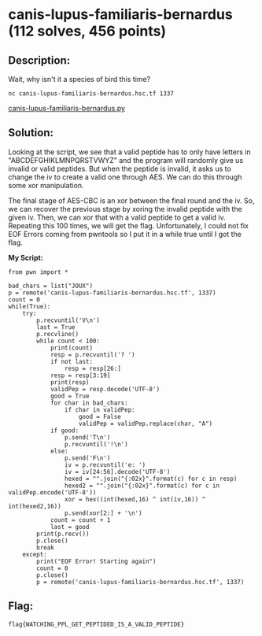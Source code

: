 # canis-lupus-familiaris-bernardus (112 solves, 456 points)

## Description:
Wait, why isn't it a species of bird this time?

```nc canis-lupus-familiaris-bernardus.hsc.tf 1337```

[canis-lupus-familiaris-bernardus.py](canis-lupus-familiaris-bernardus.py)

## Solution:
Looking at the script, we see that a valid peptide has to only have letters in "ABCDEFGHIKLMNPQRSTVWYZ" and the program will randomly give us invalid or valid peptides. But when the peptide is invalid, it asks us to change the iv to create a valid one through AES. We can do this through some xor manipulation. 

The final stage of AES-CBC is an xor between the final round and the iv. So, we can recover the previous stage by xoring the invalid peptide with the given iv. Then, we can xor  that with a valid peptide to get a valid iv. Repeating this 100 times, we will get the flag. Unfortunately, I could not fix EOF Errors coming from pwntools so I put it in a while true until I got the flag.

**My Script:**

```
from pwn import *

bad_chars = list("JOUX")
p = remote('canis-lupus-familiaris-bernardus.hsc.tf', 1337)
count = 0
while(True):
    try:
        p.recvuntil('V\n')
        last = True
        p.recvline() 
        while count < 100:
            print(count)
            resp = p.recvuntil('? ')
            if not last:
                resp = resp[26:]
            resp = resp[3:19]
            print(resp)
            validPep = resp.decode('UTF-8')
            good = True
            for char in bad_chars:
                if char in validPep:
                    good = False
                    validPep = validPep.replace(char, "A")
            if good:
                p.send('T\n')
                p.recvuntil('!\n')
            else:
                p.send('F\n')
                iv = p.recvuntil('e: ')
                iv = iv[24:56].decode('UTF-8') 
                hexed = "".join("{:02x}".format(c) for c in resp)
                hexed2 = "".join("{:02x}".format(c) for c in validPep.encode('UTF-8'))
                xor = hex((int(hexed,16) ^ int(iv,16)) ^ int(hexed2,16))
                p.send(xor[2:] + '\n')
            count = count + 1
            last = good
        print(p.recv())
        p.close()
        break
    except:
        print("EOF Error! Starting again")
        count = 0
        p.close()
        p = remote('canis-lupus-familiaris-bernardus.hsc.tf', 1337)
```

## Flag:
`flag{WATCHING_PPL_GET_PEPTIDED_IS_A_VALID_PEPTIDE}`
